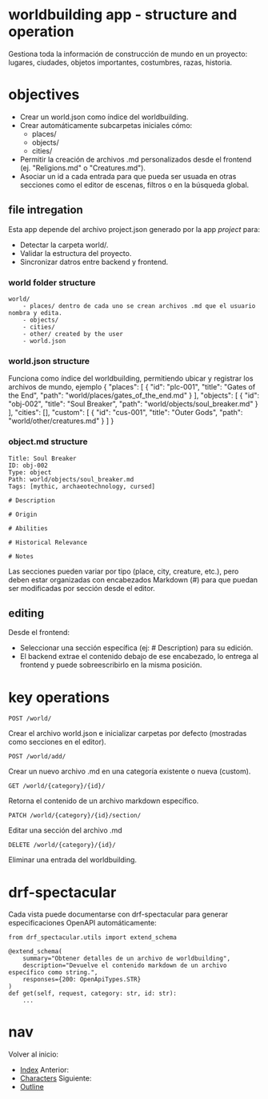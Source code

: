 # worldbuilding app - structure and operation

Gestiona toda la información de construcción de mundo en un proyecto: lugares, ciudades, objetos importantes, costumbres, razas, historia.

# objectives
- Crear un world.json como índice del worldbuilding.
- Crear automáticamente subcarpetas iniciales cómo:
	- places/
	- objects/
	- cities/
- Permitir la creación de archivos .md personalizados desde el frontend (ej. "Religions.md" o "Creatures.md").
- Asociar un id a cada entrada para que pueda ser usuada en otras secciones como el editor de escenas, filtros o en la búsqueda global.

## file intregation
Esta app depende del archivo project.json generado por la app *project* para:
- Detectar la carpeta world/.
- Validar la estructura del proyecto.
- Sincronizar datros entre backend y frontend.

### world folder structure
	world/ 
		- places/ dentro de cada uno se crean archivos .md que el usuario nombra y edita.
		- objects/
		- cities/
		- other/ created by the user
		- world.json

### world.json structure
Funciona como índice del worldbuilding, permitiendo ubicar y registrar los archivos de mundo, ejemplo
	{
	"places": [
		{
		"id": "plc-001",
		"title": "Gates of the End",
		"path": "world/places/gates_of_the_end.md"
		}
	],
	"objects": [
		{
		"id": "obj-002",
		"title": "Soul Breaker",
		"path": "world/objects/soul_breaker.md"
		}
	],
	"cities": [],
	"custom": [
		{
		"id": "cus-001",
		"title": "Outer Gods",
		"path": "world/other/creatures.md"
		}
	]
	}

### object.md structure

	Title: Soul Breaker
	ID: obj-002
	Type: object
	Path: world/objects/soul_breaker.md
	Tags: [mythic, archaeotechnology, cursed]

	# Description

	# Origin

	# Abilities

	# Historical Relevance

	# Notes

Las secciones pueden variar por tipo (place, city, creature, etc.), pero deben estar organizadas con encabezados Markdown (#) para que puedan ser modificadas por sección desde el editor.

## editing
Desde el frontend:
- Seleccionar una sección específica (ej: # Description) para su edición.
- El backend extrae el contenido debajo de ese encabezado, lo entrega al frontend y puede sobreescribirlo en la misma posición.

# key operations

	POST /world/ 
Crear el archivo world.json e inicializar carpetas por defecto (mostradas como secciones en el editor).

	POST /world/add/
Crear un nuevo archivo .md en una categoría existente o nueva (custom).

	GET /world/{category}/{id}/
Retorna el contenido de un archivo markdown específico.

	PATCH /world/{category}/{id}/section/ 
Editar una sección del archivo .md

	DELETE /world/{category}/{id}/ 
Eliminar una entrada del worldbuilding.

# drf-spectacular
Cada vista puede documentarse con drf-spectacular para generar especificaciones OpenAPI automáticamente:

	from drf_spectacular.utils import extend_schema

	@extend_schema(
		summary="Obtener detalles de un archivo de worldbuilding",
		description="Devuelve el contenido markdown de un archivo específico como string.",
		responses={200: OpenApiTypes.STR}
	)
	def get(self, request, category: str, id: str):
		...


# nav
Volver al inicio:
- [Index](index.md)
Anterior:
- [Characters](characters.md)
Siguiente:
- [Outline](outline.md)